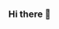 ### Hi there 👋

<!--
**Lary2D/Lary2D** is a ✨ _special_ ✨ repository because its `README.md` (this file) appears on your GitHub profile.

Here are some ideas to get you started:

- 🔭 I’m currently working on project
- 🌱 I’m currently learning Go langage
- 👯 I’m looking to collaborate on 
- 🤔 I’m looking for help with Go project
- 💬 Ask me about this code
- 📫 How to reach me: ...
- 😄 Pronouns: ...
- ⚡ Fun fact: ...
-->
